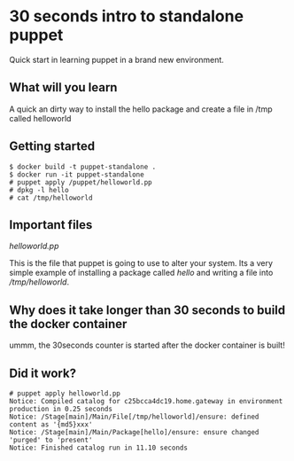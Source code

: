 30 seconds intro to standalone puppet
==============================================

Quick start in learning puppet in a brand new environment.

What will you learn
-----------------------

A quick an dirty way to install the hello package and create a file in /tmp
called helloworld


Getting started
-------------------

	$ docker build -t puppet-standalone .
	$ docker run -it puppet-standalone
	# puppet apply /puppet/helloworld.pp
	# dpkg -l hello
	# cat /tmp/helloworld


Important files
------------------

*helloworld.pp*

This is the file that puppet is going to use to alter your system.
Its a very simple example of installing a package called *hello* and writing a
file into */tmp/helloworld*.


Why does it take longer than 30 seconds to build the docker container
---------------------------------------------------------------------

ummm, the 30seconds counter is started after the docker container is built!

Did it work?
---------------

	# puppet apply helloworld.pp 
	Notice: Compiled catalog for c25bcca4dc19.home.gateway in environment production in 0.25 seconds
	Notice: /Stage[main]/Main/File[/tmp/helloworld]/ensure: defined content as '{md5}xxx'
	Notice: /Stage[main]/Main/Package[hello]/ensure: ensure changed 'purged' to 'present'
	Notice: Finished catalog run in 11.10 seconds
	
